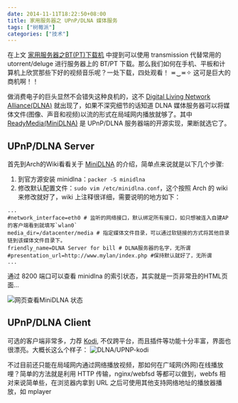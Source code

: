 ```yaml
---
date: 2014-11-11T18:22:50+08:00
title: 家用服务器之 UPnP/DLNA 媒体服务
tags: ["树莓派"]
categories: ["技术"]
---
```


在上文 [家用服务器之BT(PT)下载机](../../2014/11/archlinux-bt-download.html) 中提到可以使用 transmission 代替常用的 utorrent/deluge 进行服务器上的 BT/PT 下载。那么我们如何在手机、平板和计算机上欣赏那些下好的视频音乐呢？一处下载，四处观看！ ≖‿≖✧ 这可是巨大的商机啊！！

做消费电子的巨头显然不会错失这种良机的，这不 [Digital Living Network Alliance(DLNA)](http://en.wikipedia.org/wiki/Digital_Living_Network_Alliance) 就出现了，如果不深究细节的话知道 DLNA 媒体服务器可以将媒体文件(图像、声音和视频)以流的形式在局域网内播放就够了。其中 [ReadyMedia(MiniDLNA)](http://sourceforge.net/projects/minidlna/) 是 UPnP/DLNA 服务器端的开源实现，果断就选它了。

## UPnP/DLNA Server

首先到Arch的Wiki看看关于 [MiniDLNA](https://wiki.archlinux.org/index.php/Minidlna) 的介绍，简单点来说就是以下几个步骤:
1. 到官方源安装 minidlna：`packer -S minidlna`
2. 修改默认配置文件：`sudo vim /etc/minidlna.conf`，这个按照 Arch 的 wiki 来修改就好了，wiki 上注释很详细，需要说明的地方如下：
```
...
#network_interface=eth0 # 监听的网络接口，默认绑定所有接口，如只想被连入自建AP的客户端看到就填写`wlan0`
media_dir=/datacenter/media # 指定媒体文件目录，可以通过软链接的方式将其他目录链到该媒体文件目录下。
friendly_name=DLNA Server for bill # DLNA服务器的名字，无所谓
#presentation_url=http://www.mylan/index.php #保持默认就好了，无所谓
...
```

通过 8200 端口可以查看 minidlna 的索引状态，其实就是一页非常丑的HTML页面... 

![网页查看MiniDLNA 状态](http://7xojrx.com1.z0.glb.clouddn.com/images/misc/minidlna.png-q75)

## UPnP/DLNA Client

可选的客户端非常多，力荐 [Kodi](https://kodi.tv/), 不仅跨平台，而且插件等功能十分丰富，界面也很漂亮。大概长这么个样子：
![DLNA/UPNP-kodi](http://7xojrx.com1.z0.glb.clouddn.com/images/misc/kodi_demo.png-q75)

不过目前还只能在局域网内通过网络播放视频，那如何在广域网(外网)在线播放哩？简单的方法就是利用 HTTP 传输，nginx/webfsd 等都可以做到，webfs 相对来说简单些，在浏览器内拿到 URL 之后可使用其他支持网络地址的播放器播放，如 mplayer